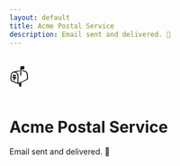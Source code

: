 ```yaml
---
layout: default
title: Acme Postal Service
description: Email sent and delivered. 📧
---
```


<p style="font-size:2rem;">📫</p>

# Acme Postal Service

Email sent and delivered. 📧
